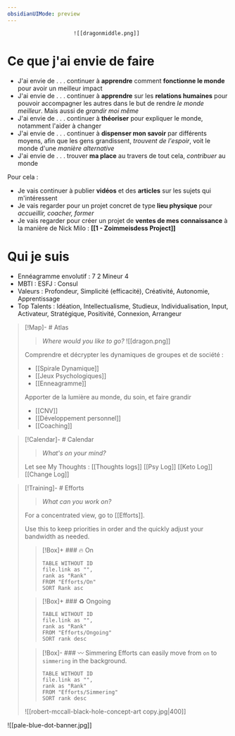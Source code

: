 ```yaml
---
obsidianUIMode: preview
---
```

                         ![[dragonmiddle.png]]

# Ce que j'ai envie de faire

* J'ai envie de . . . continuer à **apprendre** comment **fonctionne le monde** pour avoir un meilleur impact
* J'ai envie de . . . continuer à **apprendre** sur les **relations humaines** pour pouvoir accompagner les autres dans le but de rendre *le monde meilleur*. Mais aussi de *grandir moi même*
* J'ai envie de . . . continuer à **théoriser** pour expliquer le monde, notamment l'aider à changer
* J'ai envie de . . . continuer à **dispenser mon savoir** par différents moyens, afin que les gens grandissent, *trouvent de l'espoir*, voit le monde d'une *manière alternative*
* J'ai envie de . . . trouver **ma place** au travers de tout cela, *contribuer* au monde

Pour cela :
* Je vais continuer à publier **vidéos** et des **articles** sur les sujets qui m'intéressent
* Je vais regarder pour un projet concret de type **lieu physique** pour *accueillir, coacher, former*
* Je vais regarder pour créer un projet de **ventes de mes connaissance** à la manière de Nick Milo                           : **[[1 - Zoimmeisdess Project]]** 

# Qui je suis
* Ennéagramme envolutif : 7       2                 Mineur 4
* MBTI : ESFJ : Consul 
* Valeurs : Profondeur, Simplicité (efficacité), Créativité, Autonomie, Apprentissage
* Top Talents : Idéation, Intellectualisme, Studieux, Individualisation, Input, Activateur, Stratégique, Positivité, Connexion, Arrangeur


> [!Map]- # Atlas
> > *Where would you like to go?*
> ![[dragon.png]]
> 
> Comprendre et décrypter les dynamiques de groupes et de société :
> * [[Spirale Dynamique]]
> * [[Jeux Psychologiques]]
> * [[Enneagramme]]
> 
> Apporter de la lumière au monde, du soin, et faire grandir
> * [[CNV]]
> * [[Développement personnel]]
> * [[Coaching]]
>   

> [!Calendar]- # Calendar
> > *What's on your mind?* 
> 
> Let see My Thoughts : [[Thoughts logs]]
> [[Psy Log]]
> [[Keto Log]]
> [[Change Log]]

> [!Training]- # Efforts
> > *What can you work on?* 
> 
> For a concentrated view, go to [[Efforts]].
> 
> Use this to keep priorities in order and the quickly adjust your bandwidth as needed. 
> 
> > [!Box]+ ### 🔥 On
> > ``` dataview
> > TABLE WITHOUT ID
>  > file.link as "",
>  > rank as "Rank"
> > FROM "Efforts/On"
> > SORT Rank asc
> > ```
> 
> > [!Box]+ ### ♻️ Ongoing
> > ``` dataview
> > TABLE WITHOUT ID
> > file.link as "",
> > rank as "Rank"
> > FROM "Efforts/Ongoing"
> > SORT rank desc
> > ```
> 
> > [!Box]- ### 〰️ Simmering
> > Efforts can easily move from `on` to `simmering` in the background.
> > 
> > ``` dataview
> > TABLE WITHOUT ID
> > file.link as "",
> > rank as "Rank"
> > FROM "Efforts/Simmering"
> > SORT rank desc
> > ```
> 
> ![[robert-mccall-black-hole-concept-art copy.jpg|400]]

![[pale-blue-dot-banner.jpg]]




